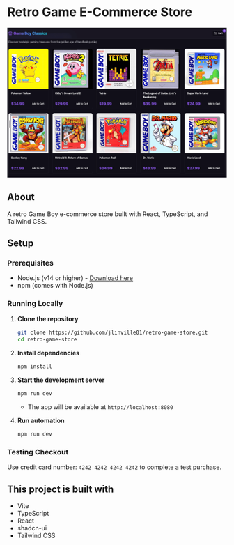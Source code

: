 # Retro Game E-Commerce Store

![Project logo](https://github.com/jlinville01/retro-game-store/blob/main/assets/retro-game-logo.png?raw=true)

## About

A retro Game Boy e-commerce store built with React, TypeScript, and Tailwind CSS.

## Setup

### Prerequisites
- Node.js (v14 or higher) - [Download here](https://nodejs.org/)
- npm (comes with Node.js)

### Running Locally

1. **Clone the repository**
   ```bash
   git clone https://github.com/jlinville01/retro-game-store.git
   cd retro-game-store
   ```

2. **Install dependencies**
   ```bash
   npm install
   ```

3. **Start the development server**
   ```bash
   npm run dev
   ```
   - The app will be available at `http://localhost:8080`
   
4. **Run automation**
   ```bash
   npm run dev
   ```
   
### Testing Checkout
Use credit card number: `4242 4242 4242 4242` to complete a test purchase.

## This project is built with

- Vite
- TypeScript
- React
- shadcn-ui
- Tailwind CSS

